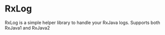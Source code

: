 # RxLog
RxLog is a simple helper library to handle your RxJava logs. Supports both RxJava1 and RxJava2

